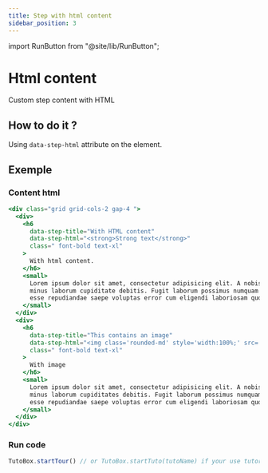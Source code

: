 ```yaml
---
title: Step with html content
sidebar_position: 3
---
```


import RunButton from "@site/lib/RunButton";

# Html content

Custom step content with HTML

## How to do it ?

Using `data-step-html` attribute on the element.

## Exemple

### Content html
```jsx live
<div class="grid grid-cols-2 gap-4 ">
  <div>
    <h6
      data-step-title="With HTML content"
      data-step-html="<strong>Strong text</strong>"
      class=" font-bold text-xl"
    >
      With html content.
    </h6>
    <small>
      Lorem ipsum dolor sit amet, consectetur adipisicing elit. A nobis error
      minus laborum cupiditate debitis. Fugit laborum possimus numquam! In at
      esse repudiandae saepe voluptas error cum eligendi laboriosam quod.
    </small>
  </div>
  <div>
    <h6
      data-step-title="This contains an image"
      data-step-html="<img class='rounded-md' style='width:100%;' src='https://images.unsplash.com/photo-1653669485183-f4adf5806da9?crop=entropy&cs=tinysrgb&fit=max&fm=jpg&ixid=MnwxfDB8MXxyYW5kb218MHx8fHx8fHx8MTY1MzY3OTUzMQ&ixlib=rb-1.2.1&q=80&utm_campaign=api-credit&utm_medium=referral&utm_source=unsplash_source&w=1080' />"
      class=" font-bold text-xl"
    >
      With image
    </h6>
    <small>
      Lorem ipsum dolor sit amet, consectetur adipisicing elit. A nobis error
      minus laborum cupiditates debitis. Fugit laborum possimus numquam! In at
      esse repudiandae saepe voluptas error cum eligendi laboriosam quod.
    </small>
  </div>
</div>
```

### Run code
```js
TutoBox.startTour() // or TutoBox.startTuto(tutoName) if your use tutoral
```
<RunButton tour />
